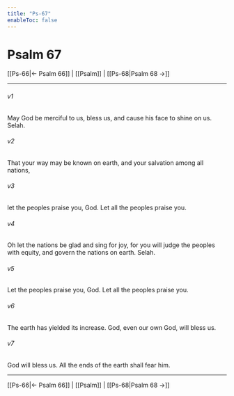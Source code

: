 ```yaml
---
title: "Ps-67"
enableToc: false
---
```

# Psalm 67

[[Ps-66|← Psalm 66]] | [[Psalm]] | [[Ps-68|Psalm 68 →]]
***



###### v1 
May God be merciful to us, bless us, and cause his face to shine on us. Selah. 

###### v2 
That your way may be known on earth, and your salvation among all nations, 

###### v3 
let the peoples praise you, God. Let all the peoples praise you. 

###### v4 
Oh let the nations be glad and sing for joy, for you will judge the peoples with equity, and govern the nations on earth. Selah. 

###### v5 
Let the peoples praise you, God. Let all the peoples praise you. 

###### v6 
The earth has yielded its increase. God, even our own God, will bless us. 

###### v7 
God will bless us. All the ends of the earth shall fear him.

***
[[Ps-66|← Psalm 66]] | [[Psalm]] | [[Ps-68|Psalm 68 →]]
